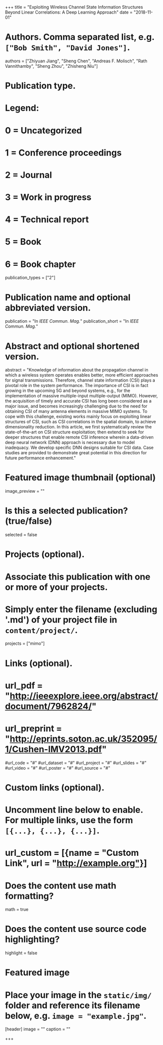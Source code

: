 +++
title = "Exploiting Wireless Channel State Information Structures Beyond Linear Correlations: A Deep Learning Approach"
date = "2018-11-01"

# Authors. Comma separated list, e.g. `["Bob Smith", "David Jones"]`.
authors = ["Zhiyuan Jiang", "Sheng Chen", "Andreas F. Molisch", "Rath Vannithamby", "Sheng Zhou", "Zhisheng Niu"]

# Publication type.
# Legend:
# 0 = Uncategorized
# 1 = Conference proceedings
# 2 = Journal
# 3 = Work in progress
# 4 = Technical report
# 5 = Book
# 6 = Book chapter
publication_types = ["2"]

# Publication name and optional abbreviated version.
publication = "In *IEEE Commun. Mag.*"
publication_short = "In *IEEE Commun. Mag.*"

# Abstract and optional shortened version.
abstract = "Knowledge of information about the propagation channel in which a wireless system operates enables better, more efficient approaches for signal transmissions. Therefore, channel state information (CSI) plays a pivotal role in the system performance. The importance of CSI is in fact growing in the upcoming 5G and beyond systems, e.g., for the implementation of massive multiple-input multiple-output (MIMO). However, the acquisition of timely and accurate CSI has long been considered as a major issue, and becomes increasingly challenging due to the need for obtaining CSI of many antenna elements in massive MIMO systems. To cope with this challenge, existing works mainly focus on exploiting linear structures of CSI, such as CSI correlations in the spatial domain, to achieve dimensionality reduction. In this article, we first systematically review the state-of-the-art on CSI structure exploitation; then extend to seek for deeper structures that enable remote CSI inference wherein a data-driven deep neural network (DNN) approach is necessary due to model inadequacy. We develop specific DNN designs suitable for CSI data. Case studies are provided to demonstrate great potential in this direction for future performance enhancement."

# Featured image thumbnail (optional)
image_preview = ""

# Is this a selected publication? (true/false)
selected = false

# Projects (optional).
#   Associate this publication with one or more of your projects.
#   Simply enter the filename (excluding '.md') of your project file in `content/project/`.
projects = ["mimo"]

# Links (optional).
# url_pdf = "http://ieeexplore.ieee.org/abstract/document/7962824/"
# url_preprint = "http://eprints.soton.ac.uk/352095/1/Cushen-IMV2013.pdf"
#url_code = "#"
#url_dataset = "#"
#url_project = "#"
#url_slides = "#"
#url_video = "#"
#url_poster = "#"
#url_source = "#"

# Custom links (optional).
#   Uncomment line below to enable. For multiple links, use the form `[{...}, {...}, {...}]`.
# url_custom = [{name = "Custom Link", url = "http://example.org"}]

# Does the content use math formatting?
math = true

# Does the content use source code highlighting?
highlight = false

# Featured image
# Place your image in the `static/img/` folder and reference its filename below, e.g. `image = "example.jpg"`.
[header]
image = ""
caption = ""

+++

